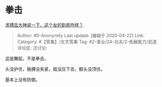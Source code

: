 # 拳击
[求搏击大神说一下，这个女的到底咋样？](https://www.zhihu.com/question/389562723/answer/1172068822)

> Author: #0-Anonymity
> Last update: [编辑于 2020-04-22]
> Link:
> Category: #【答集】/文艺答集
> Tag: #2-事业/2A-功夫/2-拓展能力/武道
> 评论区:
> 泛讨论:

这是舞蹈，不是拳击。

头没护住，胳膊没夹紧，肩没压下去，额头没顶住。

基本上没有防御。
